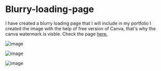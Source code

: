 # Blurry-loading-page

I have created a blurry loading page that I will include in my portfolio
I created the image with the help of free version of Canva, that's why the canva watermark is visble. Check the page <a href="https://vimalchamyal.github.io/Blurry-loading-page/">here.</a>

![image](https://user-images.githubusercontent.com/101229988/162548435-0568d666-36af-4d36-95ea-62d60d64207f.png)

![image](https://user-images.githubusercontent.com/101229988/162548280-4d268b2d-09f8-4c9a-8439-7bfb2023ae82.png)

![image](https://user-images.githubusercontent.com/101229988/162548300-b9640abb-8dfd-449c-b421-70fdfdb26e73.png)
